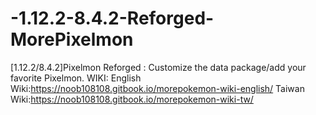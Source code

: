# -1.12.2-8.4.2-Reforged-MorePixelmon
[1.12.2/8.4.2]Pixelmon Reforged : Customize the data package/add your favorite Pixelmon.
WIKI:
English Wiki:https://noob108108.gitbook.io/morepokemon-wiki-english/
Taiwan Wiki:https://noob108108.gitbook.io/morepokemon-wiki-tw/

